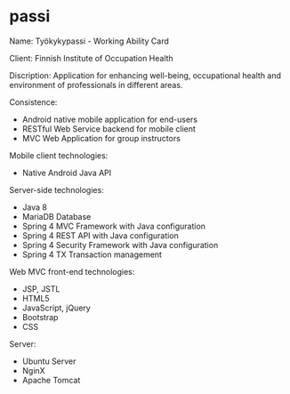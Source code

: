# passi

Name: Työkykypassi - Working Ability Card

Client: Finnish Institute of Occupation Health

Discription: Application for enhancing well-being, occupational health and environment of professionals in different areas.

Consistence:
   - Android native mobile application for end-users
   - RESTful Web Service backend for mobile client
   - MVC Web Application for group instructors

Mobile client technologies:
   - Native Android Java API

Server-side technologies:
   - Java 8
   - MariaDB Database 
   - Spring 4 MVC Framework with Java configuration
   - Spring 4 REST API with Java configuration
   - Spring 4 Security Framework with Java configuration
   - Spring 4 TX Transaction management

Web MVC front-end technologies:
   - JSP, JSTL
   - HTML5
   - JavaScript, jQuery
   - Bootstrap
   - CSS

Server:
   - Ubuntu Server
   - NginX
   - Apache Tomcat
